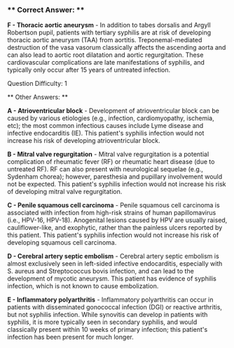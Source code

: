 ### ** Correct Answer: **

**F - Thoracic aortic aneurysm** - In addition to tabes dorsalis and Argyll Robertson pupil, patients with tertiary syphilis are at risk of developing thoracic aortic aneurysm (TAA) from aortitis. Treponemal-mediated destruction of the vasa vasorum classically affects the ascending aorta and can also lead to aortic root dilatation and aortic regurgitation. These cardiovascular complications are late manifestations of syphilis, and typically only occur after 15 years of untreated infection.

Question Difficulty: 1

** Other Answers: **

**A - Atrioventricular block** - Development of atrioventricular block can be caused by various etiologies (e.g., infection, cardiomyopathy, ischemia, etc); the most common infectious causes include Lyme disease and infective endocarditis (IE). This patient's syphilis infection would not increase his risk of developing atrioventricular block.

**B - Mitral valve regurgitation** - Mitral valve regurgitation is a potential complication of rheumatic fever (RF) or rheumatic heart disease (due to untreated RF). RF can also present with neurological sequelae (e.g., Sydenham chorea); however, paresthesia and pupillary involvement would not be expected. This patient's syphilis infection would not increase his risk of developing mitral valve regurgitation.

**C - Penile squamous cell carcinoma** - Penile squamous cell carcinoma is associated with infection from high-risk strains of human papillomavirus (i.e., HPV-16, HPV-18). Anogenital lesions caused by HPV are usually raised, cauliflower-like, and exophytic, rather than the painless ulcers reported by this patient. This patient's syphilis infection would not increase his risk of developing squamous cell carcinoma.

**D - Cerebral artery septic embolism** - Cerebral artery septic embolism is almost exclusively seen in left-sided infective endocarditis, especially with S. aureus and Streptococcus bovis infection, and can lead to the development of mycotic aneurysm. This patient has evidence of syphilis infection, which is not known to cause embolization.

**E - Inflammatory polyarthritis** - Inflammatory polyarthritis can occur in patients with disseminated gonococcal infection (DGI) or reactive arthritis, but not syphilis infection. While synovitis can develop in patients with syphilis, it is more typically seen in secondary syphilis, and would classically present within 10 weeks of primary infection; this patient's infection has been present for much longer.

